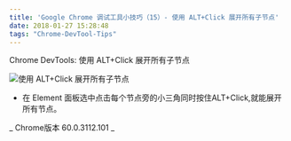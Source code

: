 ```yaml
---
title: 'Google Chrome 调试工具小技巧（15）- 使用 ALT+Click 展开所有子节点'
date: 2018-01-27 15:28:48
tags: "Chrome-DevTool-Tips"
---
```

Chrome DevTools:  使用 ALT+Click 展开所有子节点

![使用 ALT+Click 展开所有子节点](/images/post-img/Chrome-DevTools-Tips/tip15.gif)

- 在 Element 面板选中点击每个节点旁的小三角同时按住ALT+Click,就能展开所有节点。


_ Chrome版本 60.0.3112.101 _